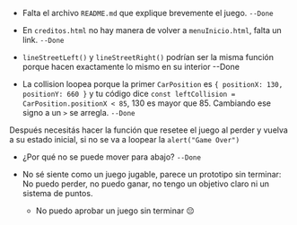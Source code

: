 - Falta el archivo `README.md` que explique brevemente el juego. `--Done`

- En `creditos.html` no hay manera de volver a `menuInicio.html`, falta un link. `--Done`

- `lineStreetLeft()` y `lineStreetRight()` podrían ser la misma función porque hacen exactamente lo mismo en su interior --Done

- La collision loopea porque la primer `CarPosition` es `{ positionX: 130, positionY: 660 }` y tu código dice `const leftCollision = CarPosition.positionX < 85`, 130 es mayor que 85. Cambiando ese signo a un `>` se arregla. `--Done`

Después necesitás hacer la función que resetee el juego al perder y vuelva a su estado inicial, si no se va a loopear la `alert("Game Over")`

- ¿Por qué no se puede mover para abajo? `--Done`

- No sé siente como un juego jugable, parece un prototipo sin terminar: No puedo perder, no puedo ganar, no tengo un objetivo claro ni un sistema de puntos.
  - No puedo aprobar un juego sin terminar 😔
